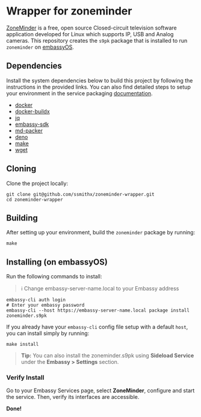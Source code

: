 # Wrapper for zoneminder

[ZoneMinder](https://github.com/ZoneMinder/zoneminder) is a free, open source Closed-circuit television software application developed for Linux which supports IP, USB and Analog cameras. This repository creates the `s9pk` package that is installed to run `zoneminder` on [embassyOS](https://github.com/Start9Labs/embassy-os/).

## Dependencies

Install the system dependencies below to build this project by following the instructions in the provided links. You can also find detailed steps to setup your environment in the service packaging [documentation](https://github.com/Start9Labs/service-pipeline#development-environment).

- [docker](https://docs.docker.com/get-docker)
- [docker-buildx](https://docs.docker.com/buildx/working-with-buildx/)
- [jq](https://stedolan.github.io/jq/)
- [embassy-sdk](https://github.com/Start9Labs/embassy-os/blob/master/backend/install-sdk.sh)
- [md-packer](https://github.com/Start9Labs/md-packer)
- [deno](https://deno.land/#installation)
- [make](https://www.gnu.org/software/make/)
- [wget](https://command-not-found.com/wget)

## Cloning

Clone the project locally:

```
git clone git@github.com/ssmithx/zoneminder-wrapper.git
cd zoneminder-wrapper
```

## Building

After setting up your environment, build the `zoneminder` package by running:

```
make
```

## Installing (on embassyOS)

Run the following commands to install:

> :information_source: Change embassy-server-name.local to your Embassy address

```
embassy-cli auth login
# Enter your embassy password
embassy-cli --host https://embassy-server-name.local package install zoneminder.s9pk
```

If you already have your `embassy-cli` config file setup with a default `host`,
you can install simply by running:

```
make install
```

> **Tip:** You can also install the zoneminder.s9pk using **Sideload Service** under
the **Embassy > Settings** section.

### Verify Install

Go to your Embassy Services page, select **ZoneMinder**, configure and start the service. Then, verify its interfaces are accessible.

**Done!** 
